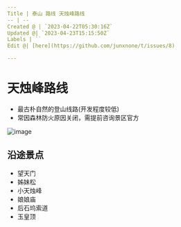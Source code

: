 ```yaml
---
Title | 泰山 路线 天烛峰路线
-- | --
Created @ | `2023-04-22T05:30:16Z`
Updated @| `2023-04-23T15:15:50Z`
Labels | ``
Edit @| [here](https://github.com/junxnone/t/issues/8)

---
```

# 天烛峰路线
- 最古朴自然的登山线路(开发程度较低)
- 常因森林防火原因关闭，需提前咨询景区官方

![image](https://user-images.githubusercontent.com/2216970/233764644-6073bcc5-3f9e-417d-8522-fd75ad98a6e9.png)


## 沿途景点
- 望天门
- 姊妹松
- 小天烛峰
- 娘娘庙
- 后石坞索道
- 玉皇顶

